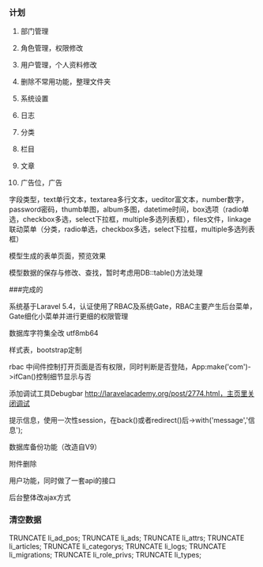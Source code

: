 ### 计划

1. 部门管理

2. 角色管理，权限修改

3. 用户管理，个人资料修改

4. 删除不常用功能，整理文件夹

5. 系统设置

6. 日志

7. 分类

8. 栏目

9. 文章

10. 广告位，广告



字段类型，text单行文本，textarea多行文本，ueditor富文本，number数字，password密码，thumb单图，album多图，datetime时间，box选项（radio单选，checkbox多选，select下拉框，multiple多选列表框），files文件，linkage联动菜单（分类，radio单选，checkbox多选，select下拉框，multiple多选列表框）

模型生成的表单页面，预览效果

模型数据的保存与修改、查找，暂时考虑用DB::table()方法处理

###完成的

系统基于Laravel 5.4，认证使用了RBAC及系统Gate，RBAC主要产生后台菜单，Gate细化小菜单并进行更细的权限管理

数据库字符集全改 utf8mb64

样式表，bootstrap定制

rbac 中间件控制打开页面是否有权限，同时判断是否登陆，App:make('com')->ifCan()控制细节显示与否

添加调试工具Debugbar http://laravelacademy.org/post/2774.html，主页里关闭调试

提示信息，使用一次性session，在back()或者redirect()后->with('message','信息');

数据库备份功能（改造自V9）

附件删除

用户功能，同时做了一套api的接口

后台整体改ajax方式


### 清空数据

TRUNCATE li_ad_pos;
TRUNCATE li_ads;
TRUNCATE li_attrs;
TRUNCATE li_articles;
TRUNCATE li_categorys;
TRUNCATE li_logs;
TRUNCATE li_migrations;
TRUNCATE li_role_privs;
TRUNCATE li_types;